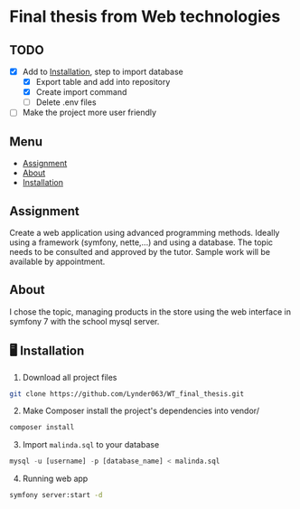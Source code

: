 # Final thesis from Web technologies

## TODO

- [x] Add to [Installation](#installation), step to import database
  - [x] Export table and add into repository
  - [x] Create import command
  - [ ] Delete .env files
- [ ] Make the project more user friendly

## Menu

- [Assignment](#assignment)
- [About](#about)
- [Installation](#installation)

## Assignment

Create a web application using advanced programming methods. Ideally using a framework (symfony, nette,...) and using a database. The topic needs to be consulted and approved by the tutor. Sample work will be available by appointment.

## About

I chose the topic, managing products in the store using the web interface in symfony 7 with the school mysql server.

## 🖥️ Installation

1. Download all project files

```bash
git clone https://github.com/Lynder063/WT_final_thesis.git
```

2. Make Composer install the project's dependencies into vendor/

```bash
composer install
```

3. Import `malinda.sql` to your database

```sql
mysql -u [username] -p [database_name] < malinda.sql
```

4. Running web app

```bash
symfony server:start -d
```
